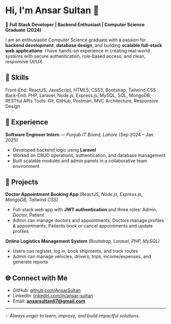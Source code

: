 # Hi, I'm Ansar Sultan 👋

🎯 **Full Stack Developer | Backend Enthusiast | Computer Science Graduate (2024)**  

I am an enthusiastic Computer Science graduate with a passion for **backend development**, **database design**, and building **scalable full-stack web applications**. I have hands-on experience in creating real-world systems with secure authentication, role-based access, and clean, responsive UI/UX.

## 🚀 Skills
 
Front-End: ReactJS, JavaScript, HTML5, CSS3, Bootstrap, Tailwind CSS  
Back-End: PHP, Laravel, Node.js, Express.js, MySQL, SQL, MongoDB, RESTful APIs 
Tools: Git, GitHub, Postman, MVC Architecture, Responsive Design


## 💼 Experience

**Software Engineer Intern** — *Punjab IT Board, Lahore* (Sep 2024 – Jan 2025)  
- Developed backend logic using **Laravel**  
- Worked on CRUD operations, authentication, and database management  
- Built scalable modules and admin panels in a collaborative team environment  


## 📂 Projects

**Doctor Appointment Booking App** *(ReactJS, Node.js, Express.js, MongoDB, Tailwind CSS)*  
- Full-stack web app with **JWT authentication** and three roles: Admin, Doctor, Patient  
- Admin can manage doctors and appointments; Doctors manage profiles & appointments; Patients book or cancel appointments and update profiles  

**Online Logistics Management System** *(Bootstrap, Laravel, PHP, MySQL)*  
- Users can register, log in, book shipments, and track routes  
- Admin can manage vehicles, drivers, trips, income/expenses, and generate reports  


## 🌐 Connect with Me
- GitHub: [github.com/AnsarSultan](https://github.com/AnsarSultan)  
- LinkedIn: [linkedin.com/in/ansar-sultan](https://www.linkedin.com/in/ansar-sultan)  
- Email: **ansarsultan67@gmail.com**

---
💡 *Always eager to learn, improve, and build impactful solutions.*
